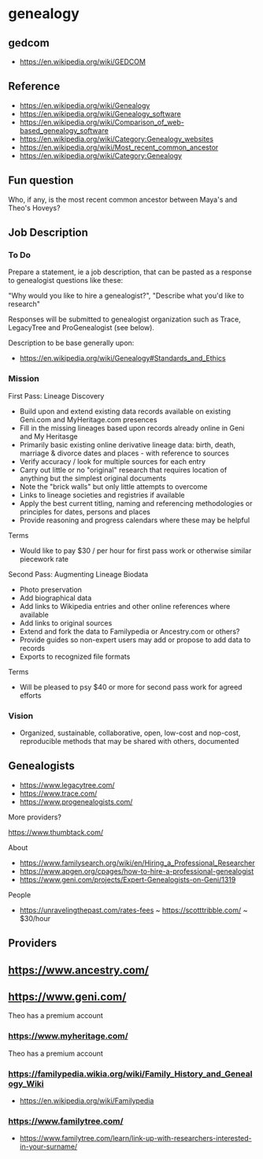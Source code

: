# genealogy

## gedcom

* https://en.wikipedia.org/wiki/GEDCOM


## Reference

* https://en.wikipedia.org/wiki/Genealogy
* https://en.wikipedia.org/wiki/Genealogy_software
* https://en.wikipedia.org/wiki/Comparison_of_web-based_genealogy_software
* https://en.wikipedia.org/wiki/Category:Genealogy_websites
* https://en.wikipedia.org/wiki/Most_recent_common_ancestor
* https://en.wikipedia.org/wiki/Category:Genealogy

## Fun question

Who, if any, is the most recent common ancestor between Maya's and Theo's Hoveys?


## Job Description

### To Do

Prepare a statement, ie a job description,  that can be pasted as a response to genealogist questions like these:

"Why would you like to hire a genealogist?", "Describe what you'd like to research"

Responses will be submitted to genealogist organization such as Trace, LegacyTree and ProGenealogist (see below).

Description to be base generally upon:

* https://en.wikipedia.org/wiki/Genealogy#Standards_and_Ethics


### Mission

First Pass: Lineage Discovery

* Build upon and extend existing data records available on existing Geni.com and MyHeritage.com presences
* Fill in the missing lineages based upon records already online in Geni and My Heritasge
* Primarily basic existing online derivative lineage data: birth, death, marriage & divorce dates and places - with reference to sources
* Verify accuracy / look for multiple sources for each entry
* Carry out little or no "original" research that requires location of anything but the simplest original documents
* Note the "brick walls" but only little attempts to overcome
* Links to lineage societies and registries if available
* Apply the best current titling, naming and referencing methodologies or principles for dates, persons and places
* Provide reasoning and progress calendars where these may be helpful

Terms

* Would like to pay $30 / per hour for first pass work or otherwise similar piecework rate


Second Pass: Augmenting Lineage Biodata

* Photo preservation
* Add biographical data
* Add links to Wikipedia entries and other online references where available
* Add links to original sources
* Extend and fork the data to Familypedia or Ancestry.com or others?
* Provide guides so non-expert users may add or propose to add data to records
* Exports to recognized file formats

Terms
* Will be pleased to psy $40 or more for second pass work for agreed efforts


### Vision

* Organized, sustainable, collaborative, open, low-cost and nop-cost, reproducible methods that may be shared with others, documented


## Genealogists

* https://www.legacytree.com/
* https://www.trace.com/
* https://www.progenealogists.com/

More providers?

https://www.thumbtack.com/

About

* https://www.familysearch.org/wiki/en/Hiring_a_Professional_Researcher
* https://www.apgen.org/cpages/how-to-hire-a-professional-genealogist
* https://www.geni.com/projects/Expert-Genealogists-on-Geni/1319

People

* https://unravelingthepast.com/rates-fees ~ https://scotttribble.com/ ~ $30/hour


## Providers

## https://www.ancestry.com/

## https://www.geni.com/

Theo has a premium account

### https://www.myheritage.com/

Theo has a premium account

### https://familypedia.wikia.org/wiki/Family_History_and_Genealogy_Wiki

* https://en.wikipedia.org/wiki/Familypedia

### https://www.familytree.com/
* https://www.familytree.com/learn/link-up-with-researchers-interested-in-your-surname/
